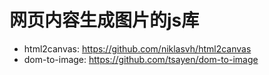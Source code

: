 # 网页内容生成图片的js库

* html2canvas: https://github.com/niklasvh/html2canvas
* dom-to-image: https://github.com/tsayen/dom-to-image
